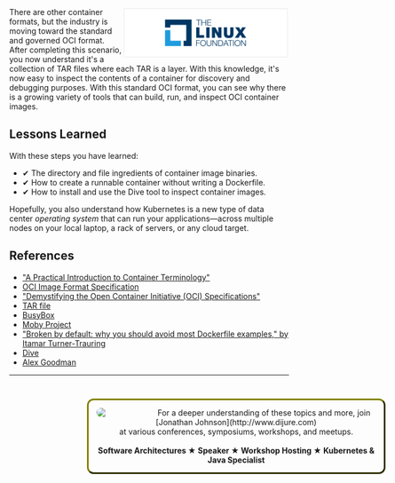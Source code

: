 <img align="right" src="./assets/linux-foundation-logo.png" width="300">
There are other container formats, but the industry is moving toward the standard and governed OCI format. After completing this scenario, you now understand it's a collection of TAR files where each TAR is a layer. With this knowledge, it's now easy to inspect the contents of a container for discovery and debugging purposes. With this standard OCI format, you can see why there is a growing variety of tools that can build, run, and inspect OCI container images.

## Lessons Learned ##

With these steps you have learned:

- &#x2714; The directory and file ingredients of container image binaries.
- &#x2714; How to create a runnable container without writing a Dockerfile.
- &#x2714; How to install and use the Dive tool to inspect container images.

Hopefully, you also understand how Kubernetes is a new type of data center _operating system_ that can run your applications—across multiple nodes on your local laptop, a rack of servers, or any cloud target.

## References ##

- ["A Practical Introduction to Container Terminology"](https://developers.redhat.com/blog/2018/02/22/container-terminology-practical-introduction/)
- [OCI Image Format Specification](https://github.com/opencontainers/image-spec/blob/master/spec.md)
- ["Demystifying the Open Container Initiative (OCI) Specifications"](https://www.docker.com/blog/demystifying-open-container-initiative-oci-specifications/)
- <a href="https://en.wikipedia.org/wiki/Tar_(computing)">TAR file</a>
- [BusyBox](https://busybox.net/FAQ.html)
- [Moby Project](https://github.com/moby/moby)
- ["Broken by default: why you should avoid most Dockerfile examples," by Itamar Turner-Trauring](https://pythonspeed.com/articles/dockerizing-python-is-hard/)
- [Dive](https://github.com/wagoodman/dive)
- [Alex Goodman](https://github.com/wagoodman)

------
<p style="width: 100%; text-align: center; padding: 1em; margin: 3em; margin-left: 10em; margin-right: 10em; border-; 1px; border-color: olive;  border-radius: 12px; border-style:outset">
<img align="left" src="./assets/jonathan-johnson.jpg" width="100" style="border-radius: 12px">
For a deeper understanding of these topics and more, join <br>[Jonathan Johnson](http://www.dijure.com)<br> at various conferences, symposiums, workshops, and meetups.
<br><br>
<b>Software Architectures ★ Speaker ★ Workshop Hosting ★ Kubernetes & Java Specialist</b>
</p>
